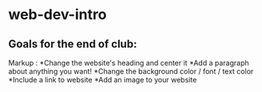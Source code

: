 # web-dev-intro
## Goals for the end of club:
  Markup : *Change the website's heading and center it
  *Add a paragraph about anything you want!
  *Change the background color / font / text color
  *Include a link to website
  *Add an image to your website
